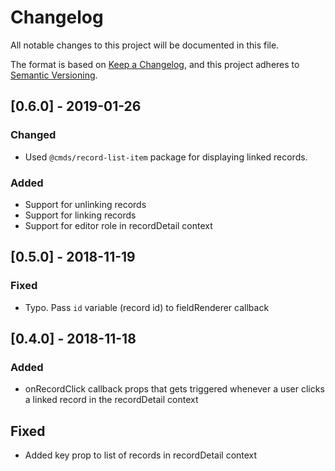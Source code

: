 # Changelog
All notable changes to this project will be documented in this file.

The format is based on [Keep a Changelog](https://keepachangelog.com/en/1.0.0/),
and this project adheres to [Semantic Versioning](https://semver.org/spec/v2.0.0.html).


## [0.6.0] - 2019-01-26

### Changed

- Used `@cmds/record-list-item` package for displaying linked records.

### Added

- Support for unlinking records
- Support for linking records
- Support for editor role in recordDetail context


## [0.5.0] - 2018-11-19

### Fixed

- Typo. Pass `id` variable (record id) to fieldRenderer callback

## [0.4.0] - 2018-11-18

### Added

- onRecordClick callback props that gets triggered whenever a user clicks a linked record in the recordDetail context

## Fixed

- Added key prop to list of records in recordDetail context